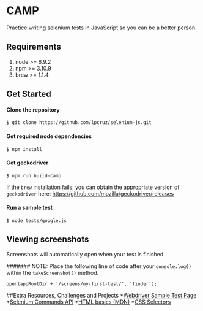 # CAMP

Practice writing selenium tests in JavaScript so you can be a better person.

## Requirements
1. node >= 6.9.2
2. npm >= 3.10.9
3. brew >= 1.1.4

## Get Started

#### Clone the repository

```
$ git clone https://github.com/lpcruz/selenium-js.git
```

#### Get required node dependencies

```
$ npm install
```


#### Get geckodriver

```
$ npm run build-camp
```

If the `brew` installation fails, you can obtain the appropriate version of `geckodriver` here: https://github.com/mozilla/geckodriver/releases

#### Run a sample test

```
$ node tests/google.js
```

## Viewing screenshots

Screenshots will automatically open when your test is finished.

####### NOTE: Place the following line of code after your `console.log()` within the `takeScreenshot()` method.

```
open(appRootDir + '/screens/my-first-test/', 'finder');
```


##Extra Resources, Challenges and Projects
*[Webdriver Sample Test Page](http://webdriverjsdemo.github.io/)
*[Selenium Commands API](http://www.seleniumhq.org/docs/03_webdriver.jsp#selenium-webdriver-api-commands-and-operations)
*[HTML basics (MDN)](https://developer.mozilla.org/en-US/docs/Learn/Getting_started_with_the_web/HTML_basics)
*[CSS Selectors](http://www.w3schools.com/cssref/css_selectors.asp)
